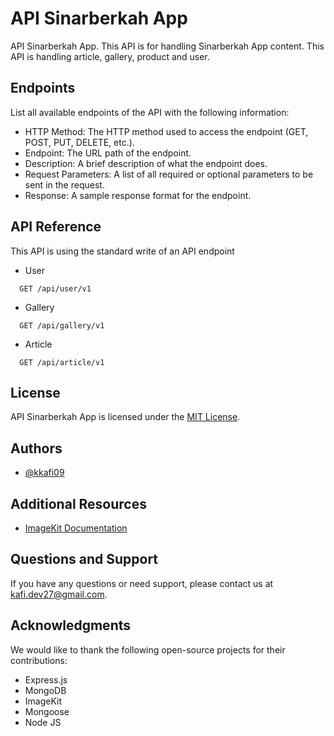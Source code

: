 
# API Sinarberkah App 
API Sinarberkah App. This API is for handling Sinarberkah App content. This API is handling article, gallery, product and user.

## Endpoints
List all available endpoints of the API with the following information:

- HTTP Method: The HTTP method used to access the endpoint (GET, POST, PUT, DELETE, etc.).
- Endpoint: The URL path of the endpoint.
- Description: A brief description of what the endpoint does.
- Request Parameters: A list of all required or optional parameters to be sent in the request.
- Response: A sample response format for the endpoint.

## API Reference
This API is using the standard write of an API endpoint

- User
```http
  GET /api/user/v1
```

- Gallery 
```http
  GET /api/gallery/v1
```

- Article 
```http
  GET /api/article/v1
```


## License
API Sinarberkah App is licensed under the [MIT License](https://github.com/kkafi09/api-sinarberkah-app/blob/main/LICENSE).

## Authors
- [@kkafi09](https://www.github.com/kkafi09)

## Additional Resources
- [ImageKit Documentation](https://github.com/imagekit-developer/imagekit-nodejs)

## Questions and Support
If you have any questions or need support, please contact us at kafi.dev27@gmail.com.

## Acknowledgments
We would like to thank the following open-source projects for their contributions:

- Express.js
- MongoDB
- ImageKit
- Mongoose
- Node JS
